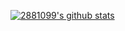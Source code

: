 [![2881099's github stats](https://github-readme-stats.vercel.app/api?username=2881099)](https://github.com/2881099/github-readme-stats)
